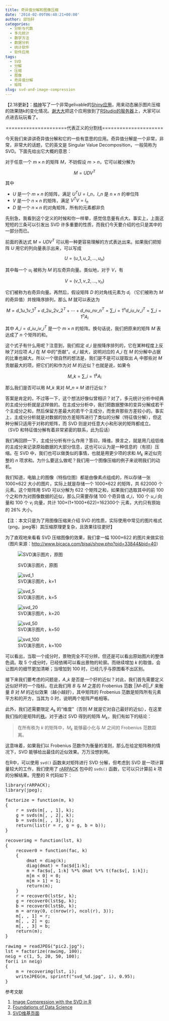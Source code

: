 ```yaml
---
title: 奇异值分解和图像压缩
date: '2014-02-09T06:40:21+00:00'
author: 邱怡轩
categories:
  - 分析与代数
  - 多元统计
  - 数学方法
  - 数据分析
  - 统计软件
  - 软件应用
tags:
  - SVD
  - 分解
  - 压缩
  - 图像
  - 奇异值分解
  - 矩阵
slug: svd-and-image-compression
---
```


【2.18更新】：[楠神](https://github.com/road2stat)写了一个非常gelivable的[Shiny应用](https://github.com/road2stat/imgsvd)，用来动态展示图片压缩的效果随k的变化情况。[谢大大](http://yihui.name/)把这个应用放到了[RStudio的服务器](https://yihui.shinyapps.io/imgsvd/)上，大家可以点进去玩玩看了。

<p style="text-align: center;">
  =====================代表正义的分割线=====================
</p>

今天我们来讲讲奇异值分解和它的一些有意思的应用。奇异值分解是一个非常，非常，非常大的话题，它的英文是 Singular Value Decomposition，一般简称为 SVD。下面先给出它大概的意思：

对于任意一个 $m\times n$ 的矩阵 $M$，不妨假设 $m>n$，它可以被分解为

$$M=UDV^T$$

其中

  * $U$ 是一个 $m\times n$ 的矩阵，满足 $U^T U=I\_n$，$I\_n$ 是 $n\times n$ 的单位阵
  * $V$ 是一个 $n\times n$ 的矩阵，满足 $V^T V=I_n$
  * $D$ 是一个 $n\times n$ 的对角矩阵，所有的元素都非负

先别急，我看到这个定义的时候和你一样晕，感觉信息量有点大。事实上，上面这短短的三条可以引发出 SVD 许多重要的性质，而我们今天要介绍的也只是其中的一部分而已。

<!--more-->

前面的表达式 $M=UDV^T$ 可以用一种更容易理解的方式表达出来。如果我们把矩阵 $U$ 用它的列向量表示出来，可以写成

$$U=(u\_1,u\_2,\ldots,u_n)$$

其中每一个 $u_i$ 被称为 $M$ 的左奇异向量。类似地，对于 $V$，有

$$V=(v\_1,v\_2,\ldots,v_n)$$

它们被称为右奇异向量。再然后，假设矩阵 $D$ 的对角线元素为 $d_i$ （它们被称为 $M$ 的奇异值）并按降序排列，那么 $M$ 就可以表达为

$$M=d\_1u\_1v\_1^T+d\_2u\_2v\_2^T+\cdots+d\_nu\_nv\_n^T=\sum\_{i=1}^n d\_iu\_iv\_i^T=\sum\_{i=1}^n A_i$$

其中 $A\_i=d\_iu\_iv\_i^T$ 是一个 $m\times n$ 的矩阵。换句话说，我们把原来的矩阵 $M$ 表达成了 $n$ 个矩阵的和。

这个式子有什么用呢？注意到，我们假定 $d\_i$ 是按降序排列的，它在某种程度上反映了对应项 $A\_i$ 在 $M$ 中的“贡献”。$d\_i$ 越大，说明对应的 $A\_i$ 在 $M$ 的分解中占据的比重也越大。所以一个很自然的想法是，我们是不是可以提取出 $A_i$ 中那些对 $M$ 贡献最大的项，把它们的和作为对 $M$ 的近似？也就是说，如果令

$$M\_k=\sum\_{i=1}^k A_i$$

那么我们是否可以用 $M\_k$ 来对 $M\_n\equiv M$ 进行近似？

答案是肯定的，不过等一下，这个想法好像似曾相识？对了，多元统计分析中经典的主成分分析就是这样做的。在主成分分析中，我们把数据整体的变异分解成若干个主成分之和，然后保留方差最大的若干个主成分，而舍弃那些方差较小的。事实上，主成分分析就是对数据的协方差矩阵进行了类似的分解（特征值分解），但这种分解只适用于对称的矩阵，而 SVD 则是对任意大小和形状的矩阵都成立。（SVD 和特征值分解有着非常紧密的联系，此为后话）

我们再回顾一下，主成分分析有什么作用？答曰，降维。换言之，就是用几组低维的主成分来记录原始数据的大部分信息，这也可以认为是一种信息的（有损）压缩。在 SVD 中，我们也可以做类似的事情，也就是用更少项的求和 $M_k$ 来近似完整的 $n$ 项求和。为什么要这么做呢？我们用一个图像压缩的例子来说明我们的动机。

我们知道，电脑上的图像（特指位图）都是由像素点组成的，所以存储一张 1000×622 大小的图片，实际上就是存储一个 1000×622 的矩阵，共 622000 个元素。这个矩阵用 SVD 可以分解为 622 个矩阵之和，如果我们选取其中的前 100 个之和作为对图像数据的近似，那么只需要存储 100 个奇异值 $d\_i$，100 个 $u\_i$ 向量和 100 个 $v_i$ 向量，共计 100×(1+1000+622)=162300个 元素，大约只有原始的 26% 大小。

【注：本文只是为了用图像压缩来介绍 SVD 的性质，实际使用中常见的图片格式（png，jpeg等）其压缩原理更复杂，且效果往往更好】

为了直观地来看看 SVD 压缩图像的效果，我们拿一幅 1000×622 的图片来做实验（图片来源：<http://www.bjcaca.com/bisai/show.php?pid=33844&bid=40>）<figure id="attachment_9541" style="width: 500px" class="wp-caption aligncenter">

![SVD演示图片，原图](https://cos.name/wp-content/uploads/2014/02/pic2.jpg)<figcaption class="wp-caption-text">SVD演示图片，原图</figcaption></figure> <figure id="attachment_9542" style="width: 500px" class="wp-caption aligncenter">![svd_1](https://cos.name/wp-content/uploads/2014/02/svd_1.jpg)<figcaption class="wp-caption-text">SVD演示图片，k=1</figcaption></figure> <figure id="attachment_9543" style="width: 500px" class="wp-caption aligncenter">![svd_5](https://cos.name/wp-content/uploads/2014/02/svd_5.jpg)<figcaption class="wp-caption-text">SVD演示图片，k=5</figcaption></figure> <figure id="attachment_9544" style="width: 500px" class="wp-caption aligncenter">![svd_20](https://cos.name/wp-content/uploads/2014/02/svd_20.jpg)<figcaption class="wp-caption-text">SVD演示图片，k=20</figcaption></figure> <figure id="attachment_9545" style="width: 500px" class="wp-caption aligncenter">![svd_50](https://cos.name/wp-content/uploads/2014/02/svd_50.jpg)<figcaption class="wp-caption-text">SVD演示图片，k=50</figcaption></figure> <figure id="attachment_9546" style="width: 500px" class="wp-caption aligncenter">![svd_100](https://cos.name/wp-content/uploads/2014/02/svd_100.jpg)<figcaption class="wp-caption-text">SVD演示图片，k=100</figcaption></figure> 

可以看出，当取一个成分时，景物完全不可分辨，但还是可以看出原始图片的整体色调。取 5 个成分时，已经依稀可以看出景物的轮廓。而继续增加 $k$ 的取值，会让图片的细节更加清晰；当增加到 100 时，已经几乎与原图看不出区别。

接下来我们要考虑的问题是，$A\_k$ 是否是一个好的近似？对此，我们首先需要定义近似好坏的一个指标。在此我们用 $B$ 与 $M$ 之差的 Frobenius 范数 $||M – B||\_F$ 来衡量 $B$ 对 $M$ 的近似效果（越小越好），其中矩阵的 Frobenius 范数是矩阵所有元素平方和的开方，当其为 0 时，说明两个矩阵严格相等。

此外，我们还需要限定 $A_k$ 的“维度”（否则 $M$ 就是它对自己最好的近似），在这里我们指的是矩阵的[秩](http://zh.wikipedia.org/wiki/%E7%A7%A9_%28%E7%BA%BF%E6%80%A7%E4%BB%A3%E6%95%B0%29)。对于通过 SVD 得到的矩阵 $M_k$，我们有如下的结论：

> 在所有秩为 $k$ 的矩阵中，$M_k$ 能够最小化与 $M$ 之间的 Frobenius 范数距离。

这意味着，如果我们以 Frobenius 范数作为衡量的准则，那么在给定矩阵秩的情况下，SVD 能够给出最佳的近似效果。万万没想到啊。

在R中，可以使用 `svd()` 函数来对矩阵进行 SVD 分解，但考虑到 SVD 是一项计算量较大的工作，我们使用了 [rARPACK](http://cran.r-project.org/web/packages/rARPACK/index.html) 包中的 `svds()` 函数，它可以只计算前 $k$ 项的分解结果。完整的 R 代码如下：

<pre>library(rARPACK);
library(jpeg);

factorize = function(m, k)
{
    r = svds(m[, , 1], k);
    g = svds(m[, , 2], k);
    b = svds(m[, , 3], k);
    return(list(r = r, g = g, b = b));
}

recoverimg = function(lst, k)
{
    recover0 = function(fac, k)
    {
        dmat = diag(k);
        diag(dmat) = fac$d[1:k];
        m = fac$u[, 1:k] %*% dmat %*% t(fac$v[, 1:k]);
        m[m &lt; 0] = 0;
        m[m &gt; 1] = 1;
        return(m);
    }
    r = recover0(lst$r, k);
    g = recover0(lst$g, k);
    b = recover0(lst$b, k);
    m = array(0, c(nrow(r), ncol(r), 3));
    m[, , 1] = r;
    m[, , 2] = g;
    m[, , 3] = b;
    return(m);
}

rawimg = readJPEG("pic2.jpg");
lst = factorize(rawimg, 100);
neig = c(1, 5, 20, 50, 100);
for(i in neig)
{
    m = recoverimg(lst, i);
    writeJPEG(m, sprintf("svd_%d.jpg", i), 0.95);
}</pre>

参考文献

  1. [Image Compression with the SVD in R](http://www.johnmyleswhite.com/notebook/2009/12/17/image-compression-with-the-svd-in-r/)
  2. [Foundations of Data Science](http://www.cs.cornell.edu/jeh/book112013.pdf)
  3. [SVD维基页面](http://en.wikipedia.org/wiki/Singular_value_decomposition)

